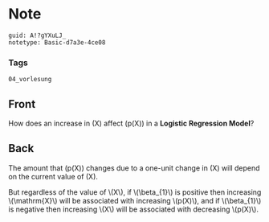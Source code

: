 # Note
```
guid: A!?gYXuLJ_
notetype: Basic-d7a3e-4ce08
```

### Tags
```
04_vorlesung
```

## Front
How does an increase in \(X\) affect \(p(X)\) in a <b>Logistic
Regression Model</b>?

## Back
The amount that \(p(X)\) changes due to a one-unit change in \(X\)
will depend on the current value of \(X\).
<div>
  But regardless of the value of \(X\), if \(\beta_{1}\) is
  positive then increasing \(\mathrm{X}\) will be associated with
  increasing \(p(X)\), and if \(\beta_{1}\) is negative then
  increasing \(X\) will be associated with decreasing \(p(X)\).
</div>
